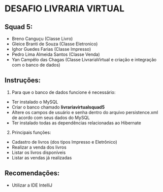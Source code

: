 # DESAFIO LIVRARIA VIRTUAL
## Squad 5:
- Breno Canguçu (Classe Livro)
- Gleice Branti de Souza (Classe Eletronico)
- Ighor Guedes Farias (Classe Impresso)
- Pedro Lima Almeida Santos (Classe Venda)
- Yan Campêlo das Chagas (Classe LivrariaVirtual e criação e integração com o banco de dados)

## Instruções:
1. Para que o banco de dados funcione é necessário:
  - Ter instalado o MySQL
  - Criar o banco chamado **livrariavirtualsquad5**
  - Altere os campos de usuário e senha dentro do arquivo persistence.xml de acordo com seus dados do MySQL
  - Ter instalado todas as dependências relacionadas ao Hibernate
2. Principais funções:
  - Cadastro de livros (dos tipos Impresso e Eletrônico)
  - Realizar a venda dos livros
  - Listar os livros disponíveis
  - Listar as vendas já realizadas

## Recomendações:
- Utilizar a IDE IntelliJ
